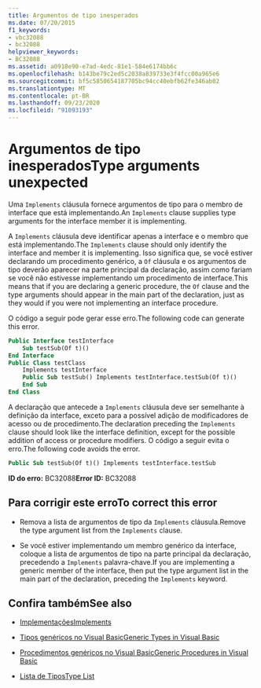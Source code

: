 ```yaml
---
title: Argumentos de tipo inesperados
ms.date: 07/20/2015
f1_keywords:
- vbc32088
- bc32088
helpviewer_keywords:
- BC32088
ms.assetid: a0918e90-e7ad-4edc-81e1-584e6174bb6c
ms.openlocfilehash: b143be79c2ed5c2038a839733e3f4fcc00a965e6
ms.sourcegitcommit: bf5c5850654187705bc94cc40ebfb62fe346ab02
ms.translationtype: MT
ms.contentlocale: pt-BR
ms.lasthandoff: 09/23/2020
ms.locfileid: "91093193"
---
```

# <a name="type-arguments-unexpected"></a><span data-ttu-id="e9079-102">Argumentos de tipo inesperados</span><span class="sxs-lookup"><span data-stu-id="e9079-102">Type arguments unexpected</span></span>

<span data-ttu-id="e9079-103">Uma `Implements` cláusula fornece argumentos de tipo para o membro de interface que está implementando.</span><span class="sxs-lookup"><span data-stu-id="e9079-103">An `Implements` clause supplies type arguments for the interface member it is implementing.</span></span>  
  
 <span data-ttu-id="e9079-104">A `Implements` cláusula deve identificar apenas a interface e o membro que está implementando.</span><span class="sxs-lookup"><span data-stu-id="e9079-104">The `Implements` clause should only identify the interface and member it is implementing.</span></span> <span data-ttu-id="e9079-105">Isso significa que, se você estiver declarando um procedimento genérico, a `Of` cláusula e os argumentos de tipo deverão aparecer na parte principal da declaração, assim como fariam se você não estivesse implementando um procedimento de interface.</span><span class="sxs-lookup"><span data-stu-id="e9079-105">This means that if you are declaring a generic procedure, the `Of` clause and the type arguments should appear in the main part of the declaration, just as they would if you were not implementing an interface procedure.</span></span>  
  
 <span data-ttu-id="e9079-106">O código a seguir pode gerar esse erro.</span><span class="sxs-lookup"><span data-stu-id="e9079-106">The following code can generate this error.</span></span>  
  
```vb  
Public Interface testInterface  
    Sub testSub(Of t)()  
End Interface  
Public Class testClass  
    Implements testInterface  
    Public Sub testSub() Implements testInterface.testSub(Of t)()  
    End Sub  
End Class  
```  
  
 <span data-ttu-id="e9079-107">A declaração que antecede a `Implements` cláusula deve ser semelhante à definição da interface, exceto para a possível adição de modificadores de acesso ou de procedimento.</span><span class="sxs-lookup"><span data-stu-id="e9079-107">The declaration preceding the `Implements` clause should look like the interface definition, except for the possible addition of access or procedure modifiers.</span></span> <span data-ttu-id="e9079-108">O código a seguir evita o erro.</span><span class="sxs-lookup"><span data-stu-id="e9079-108">The following code avoids the error.</span></span>  
  
```vb  
Public Sub testSub(Of t)() Implements testInterface.testSub  
```  
  
 <span data-ttu-id="e9079-109">**ID do erro:** BC32088</span><span class="sxs-lookup"><span data-stu-id="e9079-109">**Error ID:** BC32088</span></span>  
  
## <a name="to-correct-this-error"></a><span data-ttu-id="e9079-110">Para corrigir este erro</span><span class="sxs-lookup"><span data-stu-id="e9079-110">To correct this error</span></span>  
  
- <span data-ttu-id="e9079-111">Remova a lista de argumentos de tipo da `Implements` cláusula.</span><span class="sxs-lookup"><span data-stu-id="e9079-111">Remove the type argument list from the `Implements` clause.</span></span>  
  
- <span data-ttu-id="e9079-112">Se você estiver implementando um membro genérico da interface, coloque a lista de argumentos de tipo na parte principal da declaração, precedendo a `Implements` palavra-chave.</span><span class="sxs-lookup"><span data-stu-id="e9079-112">If you are implementing a generic member of the interface, then put the type argument list in the main part of the declaration, preceding the `Implements` keyword.</span></span>  
  
## <a name="see-also"></a><span data-ttu-id="e9079-113">Confira também</span><span class="sxs-lookup"><span data-stu-id="e9079-113">See also</span></span>

- [<span data-ttu-id="e9079-114">Implementações</span><span class="sxs-lookup"><span data-stu-id="e9079-114">Implements</span></span>](../language-reference/statements/implements-clause.md)

- [<span data-ttu-id="e9079-115">Tipos genéricos no Visual Basic</span><span class="sxs-lookup"><span data-stu-id="e9079-115">Generic Types in Visual Basic</span></span>](../programming-guide/language-features/data-types/generic-types.md)
- [<span data-ttu-id="e9079-116">Procedimentos genéricos no Visual Basic</span><span class="sxs-lookup"><span data-stu-id="e9079-116">Generic Procedures in Visual Basic</span></span>](../programming-guide/language-features/data-types/generic-procedures.md)
- [<span data-ttu-id="e9079-117">Lista de Tipos</span><span class="sxs-lookup"><span data-stu-id="e9079-117">Type List</span></span>](../language-reference/statements/type-list.md)
